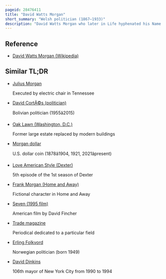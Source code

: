 ```yaml
---
pageid: 28476411
title: "David Watts Morgan"
short_summary: "Welsh politician (1867–1933)"
description: "David Watts Morgan who later in Life hyphenated his Name to Watts-Morgan was a welsh Trade Unionist a labour Politician and Member of Parliament from 1918 to 1933."
---
```


## Reference

- [David Watts Morgan (Wikipedia)](https://en.wikipedia.org/?curid=28476411)

## Similar TL;DR

- [Julius Morgan](/tldr/en/julius-morgan)

  Executed by electric chair in Tennessee

- [David CortÃ©s (politician)](/tldr/en/david-cortes-politician)

  Bolivian politician (1955â2015)

- [Oak Lawn (Washington, D.C.)](/tldr/en/oak-lawn-washington-dc)

  Former large estate replaced by modern buildings

- [Morgan dollar](/tldr/en/morgan-dollar)

  U.S. dollar coin (1878â1904, 1921, 2021âpresent)

- [Love American Style (Dexter)](/tldr/en/love-american-style-dexter)

  5th episode of the 1st season of Dexter

- [Frank Morgan (Home and Away)](/tldr/en/frank-morgan-home-and-away)

  Fictional character in Home and Away

- [Seven (1995 film)](/tldr/en/seven-1995-film)

  American film by David Fincher

- [Trade magazine](/tldr/en/trade-magazine)

  Periodical dedicated to a particular field

- [Erling Folkvord](/tldr/en/erling-folkvord)

  Norwegian politician (born 1949)

- [David Dinkins](/tldr/en/david-dinkins)

  106th mayor of New York City from 1990 to 1994
